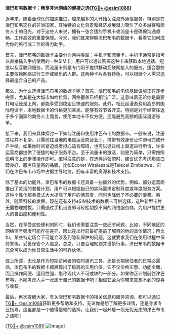 **津巴布韦数据卡：畅享非洲网络的便捷之选[[TG💪+ @esim1088](https://t.me/s/esim1088)]**

近年来，随着全球化的加速推进，越来越多的人开始关注海外通信服务。特别是在津巴布韦这样的非洲国家，其独特的文化背景和经济发展潜力吸引了众多游客和商务人士的目光。对于这些人来说，拥有一张合适的手机卡或流量卡是确保沟通顺畅、工作高效的重要保障。今天，我们就来聊聊津巴布韦的数据卡，看看它如何成为你的旅行或工作的得力助手。

首先，津巴布韦的数据卡主要分为两种类型：手机卡和流量卡。手机卡通常是指可以直接插入手机使用的一种SIM卡，用户可以通过购买这种卡来获取本地通话、短信以及互联网服务。而流量卡则是专门用于提供移动互联网接入的服务，适合那些主要依赖网络进行工作或娱乐的人群。这两种卡片各有特色，可以根据个人需求选择最适合自己的产品。

那么，为什么选择津巴布韦的数据卡呢？首先，津巴布韦的电信基础设施正在逐步完善，尤其是在大城市如哈拉雷，网络覆盖已经相当广泛。这意味着无论你是需要打电话还是上网，都能享受到稳定且快速的服务。此外，相比起漫游费用高昂的国际电话卡，本地数据卡的价格更加亲民，能够有效节省开支。特别是对于经常往返于多个国家的商务人士而言，使用本地卡不仅方便，还能避免高额的国际漫游账单。

接下来，我们来具体探讨一下如何注册和使用津巴布韦的数据卡。一般来说，注册过程并不复杂，只需前往当地的电信运营商营业厅，携带有效身份证件即可完成开户手续。如果你时间紧迫或者担心语言障碍，也可以通过线上渠道进行申请，许多运营商都提供了便捷的电子服务平台。至于流量卡的激活，则更为简单，只需按照说明书上的步骤操作即可。值得注意的是，在选择运营商时，建议优先考虑那些口碑良好、服务质量高的品牌，比如Econet Wireless或是Telecel Zimbabwe，它们在津巴布韦市场中占据主导地位，拥有丰富的资源和技术支持。

除了基本的功能外，津巴布韦的数据卡还具备一些额外的优势。例如，部分运营商推出了灵活的套餐计划，用户可以根据自己的实际需求定制月度或年度服务方案。这种个性化服务模式大大提高了用户的满意度，同时也降低了不必要的浪费。另外，随着科技的发展，现在还有支持eSIM技术的数据卡可供选择，这种新型卡片无需物理插拔，只需通过手机设置即可轻松切换不同的网络服务商，为用户提供更大的自由度和便利性。

当然，在享受这些便利的同时，我们也需要注意一些细节问题。比如，不同地区的网络信号强度可能存在差异，因此在出行前最好提前了解目的地的具体情况；再比如，某些特定场合下可能会涉及到隐私保护的问题，这就要求我们在使用过程中保持警惕，妥善保管个人信息。总之，只要合理规划并谨慎行事，津巴布韦的数据卡完全可以成为你日常生活中的可靠伙伴。

综上所述，无论是作为短期访问者的临时通讯工具，还是长期居住者的日常必需品，津巴布韦的数据卡都展现出了极高的实用价值。它不仅价格实惠、功能全面，而且操作简便、适用性强，堪称现代人不可或缺的一部分。如果你正计划前往津巴布韦，不妨考虑入手一张属于自己的数据卡吧！相信它会为你带来意想不到的惊喜与收获。

最后，再次提醒大家，有关津巴布韦数据卡的相关信息和服务咨询，都可以通过[TG💪+ @esim1088](https://t.me/s/esim1088)获取更多帮助和支持。无论你是想了解更多详情，还是寻求专业指导，这里都是一个值得信赖的选择。让我们一起开启一段无忧无虑的津巴布韦之旅吧！

[[TG💪+ @esim1088](https://t.me/s/esim1088) ![Image](https://i.postimg.cc/4NQfJmqS/Snipaste-2025-05-13-00-14-12.png)]